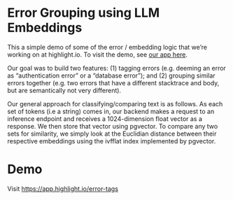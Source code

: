 # Error Grouping using LLM Embeddings

This a simple demo of some of the error / embedding logic that we’re working on at highlight.io. 
To visit the demo, see [our app here](https://app.highlight.io/error-tags).

Our goal was to build two features: (1) tagging errors (e.g. deeming an error as “authentication error” or a “database error”); 
and (2) grouping similar errors together (e.g. two errors that have a different stacktrace and body, but are semantically not very different).

Our general approach for classifying/comparing text is as follows. 
As each set of tokens (i.e a string) comes in, our backend makes a request to an inference endpoint 
and receives a 1024-dimension float vector as a response. 
We then store that vector using pgvector. To compare any two sets for similarity, 
we simply look at the Euclidian distance between their respective embeddings 
using the ivfflat index implemented by pgvector.

# Demo

Visit https://app.highlight.io/error-tags
